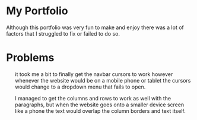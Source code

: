 # My Portfolio
<p>Although this portfolio was very fun to make and enjoy there was a lot of factors that I struggled to fix or failed to do so.</p>

<h1>Problems</h1>

<ol>it took me a bit to finally get the navbar cursors to work however whenever the website would be on a mobile phone or tablet the 
cursors would change to a dropdown menu that fails to open.</ol>
<ol>I managed to get the columns and rows to work as well with the paragraphs, but when the website goes onto a smaller device screen 
like a phone the text would overlap the column borders and text itself.</ol>
